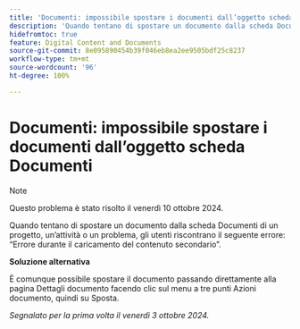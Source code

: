 ```yaml
---
title: 'Documenti: impossibile spostare i documenti dall’oggetto scheda Documenti'
description: 'Quando tentano di spostare un documento dalla scheda Documenti di un progetto, un’attività o un problema, gli utenti riscontrano il seguente errore: errore durante il caricamento del contenuto secondario.'
hidefromtoc: true
feature: Digital Content and Documents
source-git-commit: 8e095890454b39f046eb8ea2ee9505bdf25c8237
workflow-type: tm+mt
source-wordcount: '96'
ht-degree: 100%

---
```


# Documenti: impossibile spostare i documenti dall’oggetto scheda Documenti

>[!NOTE]
>
>Questo problema è stato risolto il venerdì 10 ottobre 2024.

Quando tentano di spostare un documento dalla scheda Documenti di un progetto, un’attività o un problema, gli utenti riscontrano il seguente errore: “Errore durante il caricamento del contenuto secondario”.

**Soluzione alternativa**

È comunque possibile spostare il documento passando direttamente alla pagina Dettagli documento facendo clic sul menu a tre punti Azioni documento, quindi su Sposta.

_Segnalato per la prima volta il venerdì 3 ottobre 2024._

